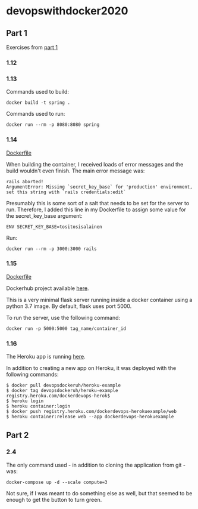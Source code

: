 # devopswithdocker2020



## Part 1

Exercises from [part 1](https://devopswithdocker.com/part1/)


### 1.12

### 1.13

Commands used to build:

```
docker build -t spring .
```

Commands used to run:

```
docker run --rm -p 8080:8080 spring
```

### 1.14

[Dockerfile](part1/1.14/Dockerfile)

When building the container, I received loads of error messages and the build wouldn't even finish. The main error message was:

```
rails aborted!
ArgumentError: Missing `secret_key_base` for 'production' environment, set this string with `rails credentials:edit`
```
Presumably this is some sort of a salt that needs to be set for the server to run. Therefore, I added this line in my Dockerfile to assign some value for the secret_key_base argument:

```
ENV SECRET_KEY_BASE=tositosisalainen
```

Run:
```
docker run --rm -p 3000:3000 rails
```

### 1.15

[Dockerfile](part1/1.15/Dockerfile)

Dockerhub project available [here](https://hub.docker.com/repository/docker/arikaupp/flask_server).

This is a very minimal flask server running inside a docker container using a python 3.7 image. By default, flask uses port 5000.

To run the server, use the following command:

```
docker run -p 5000:5000 tag_name/container_id
```

### 1.16

The Heroku app is running [here](https://dockerdevops-herokuexample.herokuapp.com/).

In addition to creating a new app on Heroku, it was deployed with the following commands:

```
$ docker pull devopsdockeruh/heroku-example
$ docker tag devopsdockeruh/heroku-example registry.heroku.com/dockerdevops-herok$
$ heroku login
$ heroku container:login
$ docker push registry.heroku.com/dockerdevops-herokuexample/web
$ heroku container:release web --app dockerdevops-herokuexample
```


## Part 2

### 2.4

The only command used - in addition to cloning the application from git - was:

```
docker-compose up -d --scale compute=3
```

Not sure, if I was meant to do something else as well, but that seemed to be enough to get the button to turn green.
